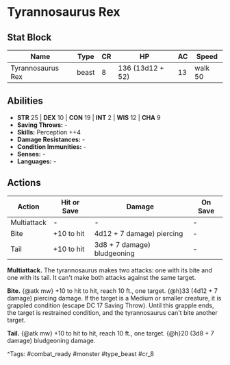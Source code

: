 # Tyrannosaurus Rex

## Stat Block

| Name | Type | CR | HP | AC | Speed |
|------|------|----|----|----|-------|
| Tyrannosaurus Rex | beast | 8 | 136 (13d12 + 52) | 13 | walk 50 |

## Abilities

- **STR** 25 | **DEX** 10 | **CON** 19 | **INT** 2 | **WIS** 12 | **CHA** 9
- **Saving Throws:** -  
- **Skills:** Perception ++4  
- **Damage Resistances:** -  
- **Condition Immunities:** -  
- **Senses:** -  
- **Languages:** -


## Actions

| Action | Hit or Save | Damage | On Save |
|--------|--------------|--------|----------|
| Multiattack | - | - | - |
| Bite | +10 to hit | 4d12 + 7 damage) piercing | - |
| Tail | +10 to hit | 3d8 + 7 damage) bludgeoning | - |

**Multiattack.** The tyrannosaurus makes two attacks: one with its bite and one with its tail. It can't make both attacks against the same target.

**Bite.** {@atk mw} +10 to hit to hit, reach 10 ft., one target. {@h}33 (4d12 + 7 damage) piercing damage. If the target is a Medium or smaller creature, it is grappled condition (escape DC 17 Saving Throw). Until this grapple ends, the target is restrained condition, and the tyrannosaurus can't bite another target.

**Tail.** {@atk mw} +10 to hit to hit, reach 10 ft., one target. {@h}20 (3d8 + 7 damage) bludgeoning damage.


^Tags: #combat_ready #monster #type_beast #cr_8